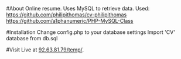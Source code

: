 #About
Online resume. Uses MySQL to retrieve data.
Used:   https://github.com/philipithomas/cv-philipithomas
        https://github.com/a1phanumeric/PHP-MySQL-Class

#Installation
Change config.php to your database settings
Import 'CV' database from db.sql

#Visit
Live at [92.63.81.79/temp/](http://92.63.81.79/temp/).



 
